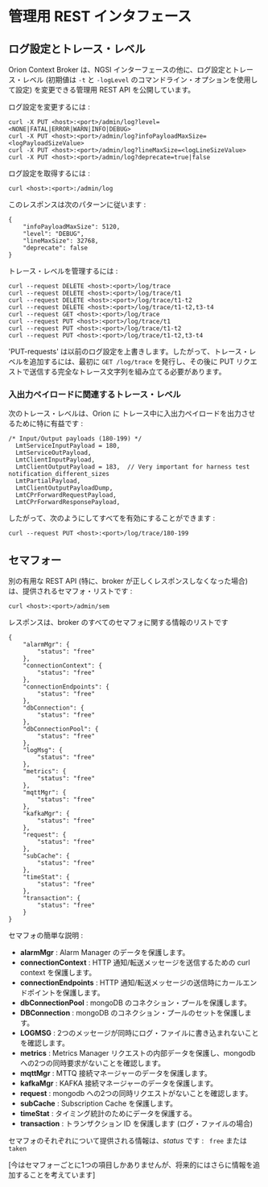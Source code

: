 # 管理用 REST インタフェース

## ログ設定とトレース・レベル

Orion Context Broker は、NGSI インターフェースの他に、ログ設定とトレース・レベル (初期値は `-t` と `-logLevel` のコマンドライン・オプションを使用して設定) を変更できる管理用 REST API を公開しています。

ログ設定を変更するには :

```
curl -X PUT <host>:<port>/admin/log?level=<NONE|FATAL|ERROR|WARN|INFO|DEBUG>
curl -X PUT <host>:<port>/admin/log?infoPayloadMaxSize=<logPayloadSizeValue>
curl -X PUT <host>:<port>/admin/log?lineMaxSize=<logLineSizeValue>
curl -X PUT <host>:<port>/admin/log?deprecate=true|false
```

ログ設定を取得するには :

```
curl <host>:<port>:/admin/log
```

このレスポンスは次のパターンに従います :

```
{
    "infoPayloadMaxSize": 5120,
    "level": "DEBUG",
    "lineMaxSize": 32768,
    "deprecate": false
}
```

トレース・レベルを管理するには :

```
curl --request DELETE <host>:<port>/log/trace
curl --request DELETE <host>:<port>/log/trace/t1
curl --request DELETE <host>:<port>/log/trace/t1-t2
curl --request DELETE <host>:<port>/log/trace/t1-t2,t3-t4
curl --request GET <host>:<port>/log/trace
curl --request PUT <host>:<port>/log/trace/t1
curl --request PUT <host>:<port>/log/trace/t1-t2
curl --request PUT <host>:<port>/log/trace/t1-t2,t3-t4
```

'PUT-requests' は以前のログ設定を上書きします。したがって、トレース・レベルを追加するには、最初に `GET /log/trace` を発行し、その後に PUT リクエストで送信する完全なトレース文字列を組み立てる必要があります。

### 入出力ペイロードに関連するトレース・レベル

次のトレース・レベルは、Orion に トレース中に入出力ペイロードを出力させるために特に有益です :

```
/* Input/Output payloads (180-199) */
  LmtServiceInputPayload = 180,
  LmtServiceOutPayload,
  LmtClientInputPayload,
  LmtClientOutputPayload = 183,  // Very important for harness test notification_different_sizes
  LmtPartialPayload,
  LmtClientOutputPayloadDump,
  LmtCPrForwardRequestPayload,
  LmtCPrForwardResponsePayload,
```

したがって、次のようにしてすべてを有効にすることができます :

```
curl --request PUT <host>:<port>/log/trace/180-199
```

## セマフォー

別の有用な REST API (特に、broker が正しくレスポンスしなくなった場合) は、提供されるセマフォ・リストです :

```
curl <host>:<port>/admin/sem
```

レスポンスは、broker のすべてのセマフォに関する情報のリストです

```
{
    "alarmMgr": {
        "status": "free"
    },
    "connectionContext": {
        "status": "free"
    },
    "connectionEndpoints": {
        "status": "free"
    },
    "dbConnection": {
        "status": "free"
    },
    "dbConnectionPool": {
        "status": "free"
    },
    "logMsg": {
        "status": "free"
    },
    "metrics": {
        "status": "free"
    },
    "mqttMgr": {
        "status": "free"
    },
    "kafkaMgr": {
        "status": "free"
    },
    "request": {
        "status": "free"
    },
    "subCache": {
        "status": "free"
    },
    "timeStat": {
        "status": "free"
    },
    "transaction": {
        "status": "free"
    }
}
```

セマフォの簡単な説明 :  

* **alarmMgr** : Alarm Manager のデータを保護します。
* **connectionContext** : HTTP 通知/転送メッセージを送信するための curl context を保護します。
* **connectionEndpoints** : HTTP 通知/転送メッセージの送信時にカールエンドポイントを保護します。
* **dbConnectionPool** : mongoDB のコネクション・プールを保護します。
* **DBConnection** : mongoDB のコネクション・プールのセットを保護します。
* **LOGMSG** : 2つのメッセージが同時にログ・ファイルに書き込まれないことを確認します。
* **metrics** : Metrics Manager リクエストの内部データを保護し、mongodb への2つの同時要求がないことを確認します。
* **mqttMgr** : MTTQ 接続マネージャーのデータを保護します。
* **kafkaMgr** : KAFKA 接続マネージャーのデータを保護します。
* **request** : mongodb への2つの同時リクエストがないことを確認します。
* **subCache** : Subscription Cache を保護します。
* **timeStat** : タイミング統計のためにデータを保護する。
* **transaction** : トランザクション ID を保護します (ログ・ファイルの場合)

セマフォのそれぞれについて提供される情報は、*status* です : ` free` または `taken`

[今はセマフォーごとに1つの項目しかありませんが、将来的にはさらに情報を追加することを考えています]
